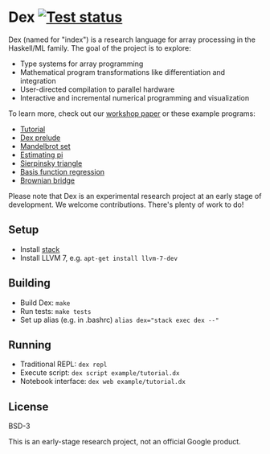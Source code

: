 # Dex [![Test status](https://travis-ci.org/google-research/dex-lang.svg?branch=master)](https://travis-ci.org/google-research/dex-lang)
Dex (named for "index") is a research language for array processing in the
Haskell/ML family. The goal of the project is to explore:

  * Type systems for array programming
  * Mathematical program transformations like differentiation and integration
  * User-directed compilation to parallel hardware
  * Interactive and incremental numerical programming and visualization

To learn more, check out our
[workshop paper](https://openreview.net/pdf?id=rJxd7vsWPS)
or these example programs:

  * [Tutorial](https://google-research.github.io/dex-lang/tutorial.html)
  * [Dex prelude](https://google-research.github.io/dex-lang/prelude.html)
  * [Mandelbrot set](https://google-research.github.io/dex-lang/mandelbrot.html)
  * [Estimating pi](https://google-research.github.io/dex-lang/pi.html)
  * [Sierpinsky triangle](https://google-research.github.io/dex-lang/sierpinsky.html)
  * [Basis function regression](https://google-research.github.io/dex-lang/regression.html)
  * [Brownian bridge](https://google-research.github.io/dex-lang/brownian_motion.html)

Please note that Dex is an experimental research project at an early stage of
development. We welcome contributions. There's plenty of work to do!

## Setup

  * Install [stack](https://www.haskellstack.org)
  * Install LLVM 7, e.g. `apt-get install llvm-7-dev`

## Building

 * Build Dex: `make`
 * Run tests: `make tests`
 * Set up alias (e.g. in .bashrc) `alias dex="stack exec dex --"`

## Running

  * Traditional REPL: `dex repl`
  * Execute script: `dex script example/tutorial.dx`
  * Notebook interface: `dex web example/tutorial.dx`

## License

BSD-3

This is an early-stage research project, not an official Google product.

